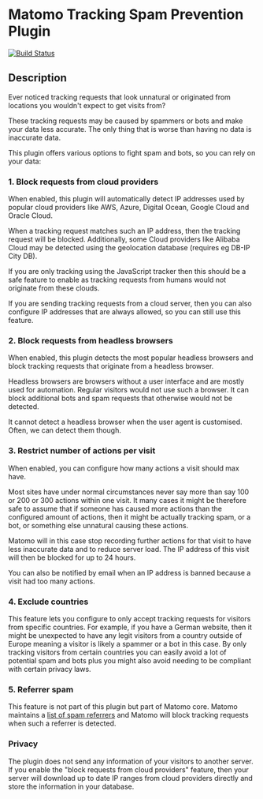 # Matomo Tracking Spam Prevention Plugin

[![Build Status](https://travis-ci.com/matomo-org/plugin-TrackingSpamPrevention.svg?branch=4.x-dev)](https://travis-ci.com/matomo-org/plugin-TrackingSpamPrevention)

## Description

Ever noticed tracking requests that look unnatural or originated from locations you wouldn't expect to get visits from?

These tracking requests may be caused by spammers or bots and make your data less accurate. The only thing that is worse than having no data is inaccurate data.

This plugin offers various options to fight spam and bots, so you can rely on your data:

### 1. Block requests from cloud providers

When enabled, this plugin will automatically detect IP addresses used by popular cloud providers like AWS, Azure, Digital Ocean, Google Cloud and Oracle Cloud.

When a tracking request matches such an IP address, then the tracking request will be blocked. Additionally, some Cloud providers like Alibaba Cloud may be detected using the geolocation database (requires eg DB-IP City DB).

If you are only tracking using the JavaScript tracker then this should be a safe feature to enable as tracking requests from humans would not originate from these clouds.

If you are sending tracking requests from a cloud server, then you can also configure IP addresses that are always allowed, so you can still use this feature.

### 2. Block requests from headless browsers

When enabled, this plugin detects the most popular headless browsers and block tracking requests that originate from a headless browser.

Headless browsers are browsers without a user interface and are mostly used for automation. Regular visitors would not use such a browser. It can block additional bots and spam requests that otherwise would not be detected.

It cannot detect a headless browser when the user agent is customised. Often, we can detect them though.

### 3. Restrict number of actions per visit

When enabled, you can configure how many actions a visit should max have. 

Most sites have under normal circumstances never say more than say 100 or 200 or 300 actions within one visit. It many cases it might be therefore safe to assume that if someone has caused more actions than the configured amount of actions, then it might be actually tracking spam, or a bot, or something else unnatural causing these actions. 

Matomo will in this case stop recording further actions for that visit to have less inaccurate data and to reduce server load. The IP address of this visit will then be blocked for up to 24 hours.

You can also be notified by email when an IP address is banned because a visit had too many actions. 

### 4. Exclude countries

This feature lets you configure to only accept tracking requests for visitors from specific countries. For example, if you have a German website, then it might be unexpected to have any legit visitors from a country outside of Europe meaning a visitor is likely a spammer or a bot in this case. By only tracking visitors from certain countries you can easily avoid a lot of potential spam and bots plus you might also avoid needing to be compliant with certain privacy laws.

### 5. Referrer spam

This feature is not part of this plugin but part of Matomo core.
Matomo maintains a [list of spam referrers](https://matomo.org/blog/2015/05/stopping-referrer-spam/) and Matomo will block tracking requests when such a referrer is detected.

### Privacy

The plugin does not send any information of your visitors to another server. If you enable the "block requests from cloud providers" feature, then your server will download up to date IP ranges from cloud providers directly and store the information in your database.
